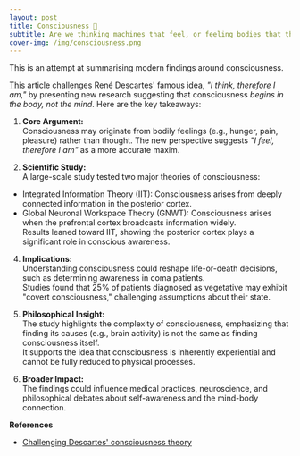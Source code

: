 ```yaml
---
layout: post
title: Consciousness 🧠
subtitle: Are we thinking machines that feel, or feeling bodies that think ? 🙃
cover-img: /img/consciousness.png
---
```


This is an attempt at summarising modern findings around consciousness.

[This](https://www.popularmechanics.com/science/a64701831/descartes-consciousness-theory-challenged/) article challenges René Descartes' famous idea, _"I think, therefore I am,"_ by presenting new research suggesting that consciousness _begins in the body, not the mind_. Here are the key takeaways:

1. **Core Argument:**  
Consciousness may originate from bodily feelings (e.g., hunger, pain, pleasure) rather than thought. The new perspective suggests _"I feel, therefore I am"_ as a more accurate maxim.


3. **Scientific Study:**  
A large-scale study tested two major theories of consciousness:  
- Integrated Information Theory (IIT): Consciousness arises from deeply connected information in the posterior cortex.  
- Global Neuronal Workspace Theory (GNWT): Consciousness arises when the prefrontal cortex broadcasts information widely.    
Results leaned toward IIT, showing the posterior cortex plays a significant role in conscious awareness.  


4. **Implications:**  
Understanding consciousness could reshape life-or-death decisions, such as determining awareness in coma patients.  
Studies found that 25% of patients diagnosed as vegetative may exhibit "covert consciousness," challenging assumptions about their state.


6. **Philosophical Insight:**  
The study highlights the complexity of consciousness, emphasizing that finding its causes (e.g., brain activity) is not the same as finding consciousness itself.  
It supports the idea that consciousness is inherently experiential and cannot be fully reduced to physical processes.


8. **Broader Impact:**  
The findings could influence medical practices, neuroscience, and philosophical debates about self-awareness and the mind-body connection.  


**References**
- [Challenging Descartes' consciousness theory](https://www.popularmechanics.com/science/a64701831/descartes-consciousness-theory-challenged/)
